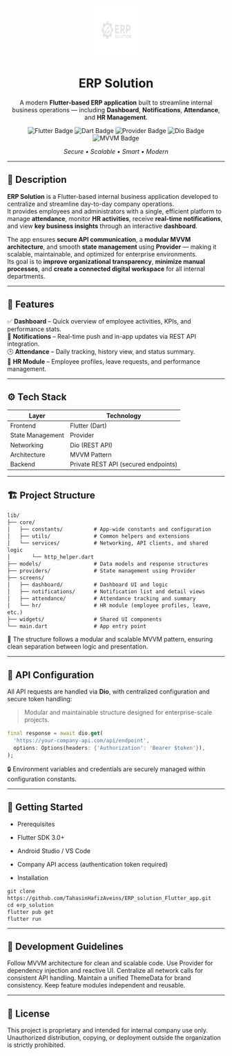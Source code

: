 <div align="center">
  <img src="assets/logo.png" alt="ERP Solution Logo" width="120" height="120">
  <h1>ERP Solution</h1>
  <p>
    A modern <b>Flutter-based ERP application</b> built to streamline internal business operations — including 
    <b>Dashboard</b>, <b>Notifications</b>, <b>Attendance</b>, and <b>HR Management</b>.
  </p>
  <p>
    <img src="https://img.shields.io/badge/Flutter-3.0+-blue?logo=flutter" alt="Flutter Badge">
    <img src="https://img.shields.io/badge/Dart-Enabled-blue?logo=dart" alt="Dart Badge">
    <img src="https://img.shields.io/badge/State%20Management-Provider-green" alt="Provider Badge">
    <img src="https://img.shields.io/badge/Networking-Dio-orange" alt="Dio Badge">
    <img src="https://img.shields.io/badge/Architecture-MVVM-lightgrey" alt="MVVM Badge">
  </p>
  <p><i>Secure • Scalable • Smart • Modern</i></p>
</div>

---

## 🧾 Description

**ERP Solution** is a Flutter-based internal business application developed to centralize and streamline day-to-day company operations.  
It provides employees and administrators with a single, efficient platform to manage **attendance**, monitor **HR activities**, receive **real-time notifications**, and view **key business insights** through an interactive **dashboard**.  

The app ensures **secure API communication**, a **modular MVVM architecture**, and smooth **state management** using **Provider** — making it scalable, maintainable, and optimized for enterprise environments.  
Its goal is to **improve organizational transparency**, **minimize manual processes**, and **create a connected digital workspace** for all internal departments.

---

## 🧩 Features

✅ **Dashboard** – Quick overview of employee activities, KPIs, and performance stats.  
🔔 **Notifications** – Real-time push and in-app updates via REST API integration.  
🕒 **Attendance** – Daily tracking, history view, and status summary.  
👥 **HR Module** – Employee profiles, leave requests, and performance management.  

---

## ⚙️ Tech Stack

| Layer | Technology |
|-------|-------------|
| Frontend | Flutter (Dart) |
| State Management | Provider |
| Networking | Dio (REST API) |
| Architecture | MVVM Pattern |
| Backend | Private REST API (secured endpoints) |

---

## 🏗️ Project Structure

```plaintext
lib/
├── core/
│   ├── constants/          # App-wide constants and configuration
│   ├── utils/              # Common helpers and extensions
│   └── services/           # Networking, API clients, and shared logic
│       └── http_helper.dart
├── models/                 # Data models and response structures
├── providers/              # State management using Provider
├── screens/
│   ├── dashboard/          # Dashboard UI and logic
│   ├── notifications/      # Notification list and detail views
│   ├── attendance/         # Attendance tracking and summary
│   └── hr/                 # HR module (employee profiles, leave, etc.)
├── widgets/                # Shared UI components
└── main.dart               # App entry point
```
🧠 The structure follows a modular and scalable MVVM pattern, ensuring clean separation between logic and presentation.

---


## 🔌 API Configuration

All API requests are handled via **Dio**, with centralized configuration and secure token handling:

> Modular and maintainable structure designed for enterprise-scale projects.

```dart
final response = await dio.get(
  'https://your-company-api.com/api/endpoint',
  options: Options(headers: {'Authorization': 'Bearer $token'}),
);
```
🔒 Environment variables and credentials are securely managed within configuration constants.

---

## 🚀 Getting Started

 - Prerequisites

  - Flutter SDK 3.0+
  - Android Studio / VS Code
  - Company API access (authentication token required)
 
 - Installation
```
git clone https://github.com/TahasinHafizAveins/ERP_solution_Flutter_app.git
cd erp_solution
flutter pub get
flutter run
```

---

## 🧠 Development Guidelines
Follow MVVM architecture for clean and scalable code.
Use Provider for dependency injection and reactive UI.
Centralize all network calls for consistent API handling.
Maintain a unified ThemeData for brand consistency.
Keep feature modules independent and reusable.


---

## 📄 License
This project is proprietary and intended for internal company use only.
Unauthorized distribution, copying, or deployment outside the organization is strictly prohibited.

